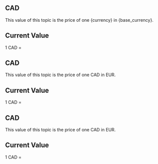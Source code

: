 ## CAD

This value of this topic is the price of one {currency} in {base_currency}.

## Current Value

1 CAD = <Topic topic="finance/stock-exchange/currency/CAD/EUR" decimals="3" unit="EUR"/>

## CAD

This value of this topic is the price of one CAD in EUR.

## Current Value

1 CAD = <Topic topic="finance/stock-exchange/currency/CAD/EUR" decimals="3" unit="EUR"/>

## CAD

This value of this topic is the price of one CAD in EUR.

## Current Value

1 CAD = <Topic topic="finance/stock-exchange/currency/CAD/EUR" decimals="3" unit="EUR"/>


